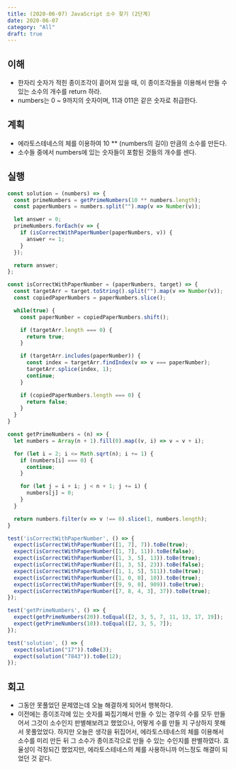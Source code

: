 ```yaml
---
title: (2020-06-07) JavaScript 소수 찾기 (2단계)
date: 2020-06-07
category: "All"
draft: true
---
```


## 이해

- 한자리 숫자가 적힌 종이조각이 흩어져 있을 때, 이 종이조각들을 이용해서 만들 수 있는 소수의 개수를 return 하라.
- numbers는 0 ~ 9까지의 숫자이며, 11과 011은 같은 숫자로 취급한다.

## 계획

- 에라토스테네스의 체를 이용하여 10 ** (numbers의 길이) 만큼의 소수를 만든다.
- 소수들 중에서 numbers에 있는 숫자들이 포함된 것들의 개수를 센다.

## 실행

```javascript
const solution = (numbers) => {
  const primeNumbers = getPrimeNumbers(10 ** numbers.length);
  const paperNumbers = numbers.split("").map(v => Number(v));

  let answer = 0;
  primeNumbers.forEach(v => {
    if (isCorrectWithPaperNumber(paperNumbers, v)) {
      answer += 1;
    }
  });

  return answer;
};

const isCorrectWithPaperNumber = (paperNumbers, target) => {
  const targetArr = target.toString().split("").map(v => Number(v));
  const copiedPaperNumbers = paperNumbers.slice();

  while(true) {
    const paperNumber = copiedPaperNumbers.shift();

    if (targetArr.length === 0) {
      return true;
    }

    if (targetArr.includes(paperNumber)) {
      const index = targetArr.findIndex(v => v === paperNumber);
      targetArr.splice(index, 1);
      continue;
    }

    if (copiedPaperNumbers.length === 0) {
      return false;
    }
  }
}

const getPrimeNumbers = (n) => {
  let numbers = Array(n + 1).fill(0).map((v, i) => v = v + i);

  for (let i = 2; i <= Math.sqrt(n); i += 1) {
    if (numbers[i] === 0) {
      continue;
    }

    for (let j = i + i; j < n + 1; j += i) {
      numbers[j] = 0;
    }
  }

  return numbers.filter(v => v !== 0).slice(1, numbers.length);
}

test('isCorrectWithPaperNumber', () => {
  expect(isCorrectWithPaperNumber([1, 7], 7)).toBe(true);
  expect(isCorrectWithPaperNumber([1, 7], 11)).toBe(false);
  expect(isCorrectWithPaperNumber([1, 3, 5], 13)).toBe(true);
  expect(isCorrectWithPaperNumber([1, 3, 5], 23)).toBe(false);
  expect(isCorrectWithPaperNumber([1, 1, 5], 511)).toBe(true);
  expect(isCorrectWithPaperNumber([1, 0, 0], 10)).toBe(true);  
  expect(isCorrectWithPaperNumber([9, 9, 0], 909)).toBe(true);
  expect(isCorrectWithPaperNumber([7, 8, 4, 3], 37)).toBe(true);
});

test('getPrimeNumbers', () => {
  expect(getPrimeNumbers(20)).toEqual([2, 3, 5, 7, 11, 13, 17, 19]);
  expect(getPrimeNumbers(10)).toEqual([2, 3, 5, 7]);
});

test('solution', () => {
  expect(solution("17")).toBe(3);
  expect(solution("7843")).toBe(12);
});
```

## 회고

- 그동안 못풀었던 문제였는데 오늘 해결하게 되어서 행복하다.
- 이전에는 종이조각에 있는 숫자를 짜집기해서 만들 수 있는 경우의 수를 모두 만들어서 그것이 소수인지 판별해보려고 했었으나, 어떻게 수를 만들 지 구상하지 못해서 못풀었었다. 하지만 오늘은 생각을 뒤집어서, 에라토스테네스의 체를 이용해서 소수를 미리 만든 뒤 그 소수가 종이조각으로 만들 수 있는 수인지를 판별하였다. 효율성이 걱정되긴 했었지만, 에라토스테네스의 체를 사용하니까 어느정도 해결이 되었던 것 같다.
